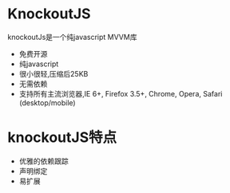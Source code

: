 # KnockoutJS
knockoutJs是一个纯javascript MVVM库
+ 免费开源
+ 纯javascript
+ 很小很轻,压缩后25KB
+ 无需依赖
+ 支持所有主流浏览器,IE 6+, Firefox 3.5+, Chrome, Opera, Safari (desktop/mobile)

# knockoutJS特点
+ 优雅的依赖跟踪
+ 声明绑定
+ 易扩展
